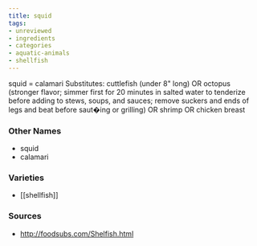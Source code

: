 ```yaml
---
title: squid
tags:
- unreviewed
- ingredients
- categories
- aquatic-animals
- shellfish
---
```

squid = calamari Substitutes: cuttlefish (under 8" long) OR octopus (stronger flavor; simmer first for 20 minutes in salted water to tenderize before adding to stews, soups, and sauces; remove suckers and ends of legs and beat before saut�ing or grilling) OR shrimp OR chicken breast

### Other Names

* squid
* calamari

### Varieties

* [[shellfish]]

### Sources
* http://foodsubs.com/Shelfish.html
